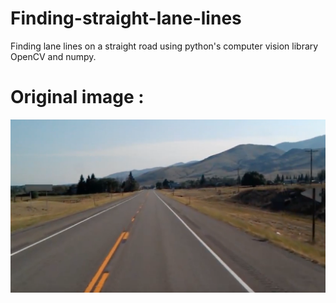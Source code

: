 # Finding-straight-lane-lines
Finding  lane lines on a straight road using python's computer vision library OpenCV and numpy.

# Original image :
![alt text](test_image.jpg)
